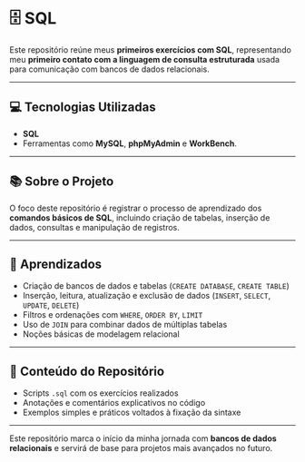# 🗄️ SQL

Este repositório reúne meus **primeiros exercícios com SQL**, representando meu **primeiro contato com a linguagem de consulta estruturada** usada para comunicação com bancos de dados relacionais.

---

## 💻 Tecnologias Utilizadas

- **SQL**
- Ferramentas como **MySQL**, **phpMyAdmin** e **WorkBench**.

---

## 📚 Sobre o Projeto

O foco deste repositório é registrar o processo de aprendizado dos **comandos básicos de SQL**, incluindo criação de tabelas, inserção de dados, consultas e manipulação de registros.

---

## 🧠 Aprendizados

- Criação de bancos de dados e tabelas (`CREATE DATABASE`, `CREATE TABLE`)
- Inserção, leitura, atualização e exclusão de dados (`INSERT`, `SELECT`, `UPDATE`, `DELETE`)
- Filtros e ordenações com `WHERE`, `ORDER BY`, `LIMIT`
- Uso de `JOIN` para combinar dados de múltiplas tabelas
- Noções básicas de modelagem relacional

---

## 🧪 Conteúdo do Repositório

- Scripts `.sql` com os exercícios realizados
- Anotações e comentários explicativos no código
- Exemplos simples e práticos voltados à fixação da sintaxe

---

Este repositório marca o início da minha jornada com **bancos de dados relacionais** e servirá de base para projetos mais avançados no futuro.

